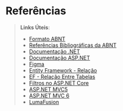 # Referências


> **Links Úteis**:
> - [Formato ABNT](https://www.normastecnicas.com/abnt/trabalhos-academicos/referencias/)
> - [Referências Bibliográficas da ABNT](https://comunidade.rockcontent.com/referencia-bibliografica-abnt/)
> - [Documentação .NET](https://learn.microsoft.com/pt-br/dotnet/)
> - [Documentação ASP.NET](https://learn.microsoft.com/pt-br/aspnet/core/?view=aspnetcore-7.0)
> - [Figma](https://www.designerd.com.br/tutorial-como-usar-o-figma/)
> - [Entity Framework - Relação](https://learn.microsoft.com/pt-br/ef/ef6/fundamentals/relationships)
> - [EF - Relação Entre Tabelas](https://medium.com/@alexandre.malavasi/s%C3%A9rie-entity-framework-rela%C3%A7%C3%B5es-entre-tabelas-parte-6-f06abf0a00d)
> - [Filtros no ASP.NET Core](https://learn.microsoft.com/pt-br/aspnet/core/mvc/controllers/filters?view=aspnetcore-7.0)
> - [ASP.NET MVC5](https://www.macoratti.net/16/03/mvc_angdb1.htm)
> - [ASP.NET MVC 6](https://www.devmedia.com.br/asp-net-mvc-6-implementando-uma-aplicacao-basica/32265)
> - [LumaFusion](https://www.vloggingsecrets.com/Getting-Started-With-Mobile-Video-Editing)

